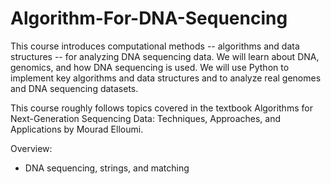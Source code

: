 # Algorithm-For-DNA-Sequencing

This course introduces computational methods -- algorithms and data structures -- for analyzing DNA sequencing data. We will learn about DNA, genomics, and how DNA sequencing is used.  We will use Python to implement key algorithms and data structures and to analyze real genomes and DNA sequencing datasets.

This course roughly follows topics covered in the textbook Algorithms for Next-Generation Sequencing Data: Techniques, Approaches, and Applications by Mourad Elloumi.

Overview:

- DNA sequencing, strings, and matching